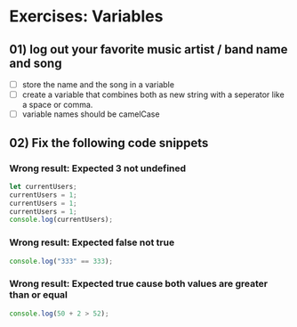 # Exercises: Variables

## 01) log out your favorite music artist / band name and song

- [ ] store the name and the song in a variable
- [ ] create a variable that combines both as new string with a seperator like a space or comma.
- [ ] variable names should be camelCase

## 02) Fix the following code snippets

### Wrong result: Expected 3 not undefined

```js
let currentUsers;
currentUsers = 1;
currentUsers = 1;
currentUsers = 1;
console.log(currentUsers);
```

### Wrong result: Expected false not true

```js
console.log("333" == 333);
```

### Wrong result: Expected true cause both values are greater than or equal

```js
console.log(50 + 2 > 52);
```
